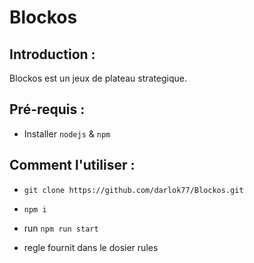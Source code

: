 # Blockos

## Introduction :

Blockos est un jeux de plateau strategique. 

## Pré-requis :

* Installer `nodejs` & `npm`

## Comment l'utiliser :

* `git clone https://github.com/darlok77/Blockos.git`
* `npm i`

* run `npm run start`
* regle fournit dans le dosier rules